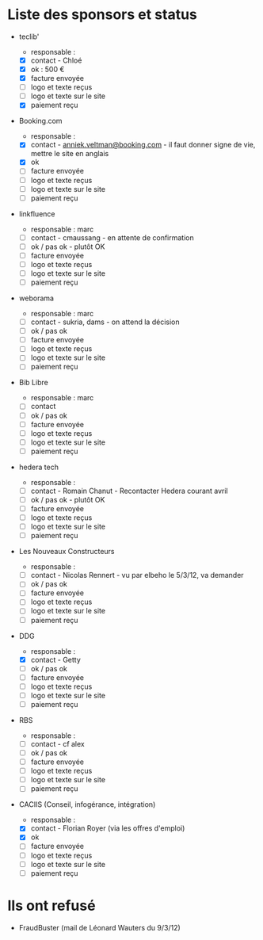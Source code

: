 # Liste des sponsors et status

* teclib'

  * responsable : 
  * [x] contact - Chloé
  * [x] ok : 500 €
  * [x] facture envoyée
  * [ ] logo et texte reçus
  * [ ] logo et texte sur le site
  * [x] paiement reçu

* Booking.com
  * responsable : 
  * [x] contact - anniek.veltman@booking.com - il faut donner signe de vie, mettre le site en anglais
  * [X] ok 
  * [ ] facture envoyée
  * [ ] logo et texte reçus
  * [ ] logo et texte sur le site
  * [ ] paiement reçu

* linkfluence
  * responsable : marc
  * [ ] contact - cmaussang - en attente de confirmation
  * [ ] ok / pas ok - plutôt OK
  * [ ] facture envoyée
  * [ ] logo et texte reçus
  * [ ] logo et texte sur le site
  * [ ] paiement reçu

* weborama
  * responsable : marc
  * [ ] contact - sukria, dams - on attend la décision
  * [ ] ok / pas ok
  * [ ] facture envoyée
  * [ ] logo et texte reçus
  * [ ] logo et texte sur le site
  * [ ] paiement reçu

* Bib Libre
  * responsable : marc
  * [ ] contact
  * [ ] ok / pas ok
  * [ ] facture envoyée
  * [ ] logo et texte reçus
  * [ ] logo et texte sur le site
  * [ ] paiement reçu

* hedera tech
  * responsable : 
  * [ ] contact - Romain Chanut - Recontacter Hedera courant avril
  * [ ] ok / pas ok - plutôt OK
  * [ ] facture envoyée
  * [ ] logo et texte reçus
  * [ ] logo et texte sur le site
  * [ ] paiement reçu

* Les Nouveaux Constructeurs
  * responsable :
  * [ ] contact - Nicolas Rennert - vu par elbeho le 5/3/12, va demander
  * [ ] ok / pas ok
  * [ ] facture envoyée
  * [ ] logo et texte reçus
  * [ ] logo et texte sur le site
  * [ ] paiement reçu

* DDG
  * responsable :
  * [X] contact - Getty
  * [ ] ok / pas ok
  * [ ] facture envoyée
  * [ ] logo et texte reçus
  * [ ] logo et texte sur le site
  * [ ] paiement reçu

* RBS
  * responsable : 
  * [ ] contact - cf alex
  * [ ] ok / pas ok
  * [ ] facture envoyée
  * [ ] logo et texte reçus
  * [ ] logo et texte sur le site
  * [ ] paiement reçu

* CACIIS (Conseil, infogérance, intégration)
  * responsable : 
  * [X] contact - Florian Royer (via les offres d'emploi)
  * [X] ok 
  * [ ] facture envoyée
  * [ ] logo et texte reçus
  * [ ] logo et texte sur le site
  * [ ] paiement reçu

# Ils ont refusé

  * FraudBuster (mail de Léonard Wauters du 9/3/12)

